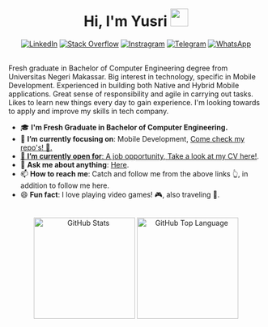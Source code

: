 <h1 align="center"><b>Hi, I'm Yusri </b><img src="https://media.giphy.com/media/hvRJCLFzcasrR4ia7z/giphy.gif" width="35"></h1>

  <div align=center>
    <a href="https://www.linkedin.com/in/muhnuryusri/"><img src="https://img.shields.io/badge/Linkedin-0077b5?style=flat&logo=linkedin" alt="LinkedIn" /></a>
    <a href="https://stackoverflow.com/users/15612626/yusri"><img src="https://img.shields.io/badge/Stack Overflow-f48024?style=flat&logo=stackoverflow&logoColor=white" alt="Stack Overflow" /></a>
    <a href="https://www.instagram.com/muhnuryusri_/"><img src="https://img.shields.io/badge/Instagram-E4405F?style=flat&logo=instagram&logoColor=white" alt="Instragram" /></a>
    <a href="https://t.me/muhnuryusri"><img src="https://img.shields.io/badge/Telegram-0088cc?style=flat&logo=telegram" alt="Telegram" /></a>
    <a href="https://wa.me/+62895804734146"><img src="https://img.shields.io/badge/WhatsApp-25D366?style=flat&logo=whatsapp&logoColor=white" alt="WhatsApp" /></a>
  </div>
<br>

Fresh graduate in Bachelor of Computer Engineering degree from Universitas Negeri Makassar. Big interest in technology, specific in Mobile Development. Experienced in building both Native and Hybrid Mobile applications. Great sense of responsibility and agile in carrying out tasks. Likes to learn new things every day to gain experience. I'm looking towards to apply and improve my skills in tech company.


  <ul>
    <li>🎓 <b>I'm Fresh Graduate in Bachelor of Computer Engineering.</b></li>
    <li>🎯 <b>I’m currently focusing on</b>: Mobile Development</a>, <a href="https://github.com/muhnuryusri?tab=repositories">Come check my repo's! 🤩.</li>
    <li>🤔 <b>I’m currently open for</b>: A job opportunity, <a href="https://drive.google.com/file/d/1P_-snnPJJaBxlDzaUnu6l6W7dvvrdVPm/view?usp=sharing">Take a look at my CV here!</a>.</li>
    <li>💬 <b>Ask me about anything</b>: <a href="https://github.com/muhnuryusri/muhnuryusri/issues">Here</a>.</li>
    <li>📫 <b>How to reach me</b>: Catch and follow me from the above links 👆, in addition to follow me here.</li>
    <li>😄 <b>Fun fact</b>: I love playing video games! 🎮, also traveling 🧳.</li>
  </ul>
<br>

  <div align="center">
    <img src="https://github-readme-stats.vercel.app/api?username=muhnuryusri&title_color=6FDA44&text_color=FFFFFF&show_icons=true&icon_color=6FDA44&include_all_commits=true&count_private=true&theme=gotham" alt="GitHub Stats" height="200" />
    <img src="https://github-readme-stats.vercel.app/api/top-langs/?username=anuraghazra&layout=compact&theme=gotham" alt="GitHub Top Language" height="200" />
  </div>
<!---
muhnuryusri/muhnuryusri is a ✨ special ✨ repository because its `README.md` (this file) appears on your GitHub profile.
You can click the Preview link to take a look at your changes.
--->
